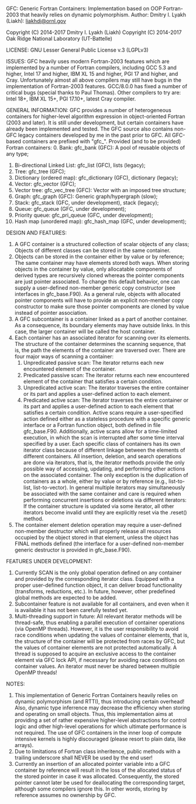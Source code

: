 GFC: Generic Fortran Containers: Implementation based on OOP Fortran-2003
     that heavily relies on dynamic polymorphism.
Author: Dmitry I. Lyakh (Liakh): liakhdi@ornl.gov

Copyright (C) 2014-2017 Dmitry I. Lyakh (Liakh)
Copyright (C) 2014-2017 Oak Ridge National Laboratory (UT-Battelle)

LICENSE: GNU Lesser General Public License v.3 (LGPLv3)

ISSUES:
 GFC heavily uses modern Fortran-2003 features which are
 implemented by a number of Fortran compilers, including
 GCC 5.3 and higher, Intel 17 and higher, IBM XL 15 and higher,
 PGI 17 and higher, and Cray. Unfortunately almost all above
 compilers may still have bugs in the implementation of Fortran-2003
 features. GCC/8.0.0 has fixed a number of critical bugs (special thanks
 to Paul Thomas). Other compilers to try are: Intel 18+, IBM XL 15+,
 PGI 17.10+, latest Cray compiler.

GENERAL INFORMATION:
 GFC provides a number of heterogeneous containers for higher-level
 algorithm expression in object-oriented Fortran (2003 and later).
 It is still under development, but certain containers have already
 been implemented and tested. The GFC source also contains non-GFC
 legacy containers developed by me in the past prior to GFC.
 All GFC-based containers are prefixed with "gfc_".
 Provided (and to be provided) Fortran containers:
 0. Bank: gfc_bank (GFC): A pool of reusable objects of any type;
 1. Bi-directional Linked List: gfc_list (GFC), lists (legacy);
 2. Tree: gfc_tree (GFC);
 3. Dictionary (ordered map): gfc_dictionary (GFC), dictionary (legacy);
 4. Vector: gfc_vector (GFC);
 5. Vector tree: gfc_vec_tree (GFC): Vector with an imposed tree structure;
 6. Graph: gfc_graph (GFC): Generic graph/hypergraph (slow);
 7. Stack: gfc_stack (GFC, under development), stack (legacy);
 8. Queue: gfc_queue (GFC, under development);
 9. Priority queue: gfc_pri_queue (GFC, under development);
 10. Hash map (unordered map): gfc_hash_map (GFC, under development);

DESIGN AND FEATURES:
 1. A GFC container is a structured collection of scalar objects of any class;
    Objects of different classes can be stored in the same container.
 2. Objects can be stored in the container either by value or by reference;
    The same container may have elements stored both ways.
    When storing objects in the container by value, only allocatable components
    of derived types are recursively cloned whereas the pointer components
    are just pointer associated. To change this default behavior, one can
    supply a user-defined non-member generic copy constructor (see interfaces
    in gfc_base.F90). As a general rule, objects with allocated pointer components
    will have to provide an explicit non-member copy constructor to make sure
    those pointer components are cloned by value instead of pointer association.
 3. A GFC subcontainer is a container linked as a part of another container.
    As a consequence, its boundary elements may have outside links.
    In this case, the larger container will be called the host container.
 4. Each container has an associated iterator for scanning over its elements.
    The structure of the container determines the scanning sequence, that is,
    the path the elements of the container are traversed over.
    There are four major ways of scanning a container:
    1) Unpredicated passive scan: The iterator returns each new encountered
       element of the container.
    2) Predicated passive scan: The iterator returns each new encountered
       element of the container that satisfies a certain condition.
    3) Unpredicated active scan: The iterator traverses the entire container
       or its part and applies a user-defined action to each element.
    4) Predicated active scan: The iterator traverses the entire container
       or its part and applies a user-defined action to each element that
       satisfies a certain condition.
    Active scans require a user-specified action defined either as a stateless
    procedure with a specific generic interface or a Fortran function object,
    both defined in file gfc_base.F90.
    Additionally, active scans allow for a time-limited execution, in which
    the scan is interrupted after some time interval specified by a user.
    Each specific class of containers has its own iterator class because
    of different linkage between the elements of different containers.
    All insertion, deletion, and search operations are done via iterators,
    that is, the iterator methods provide the only possible way of accessing,
    updating, and performing other actions on the associated container.
    The only exception is the duplication of containers as a whole,
    either by value or by reference (e.g., list-to-list, list-to-vector).
    In general multiple iterators may simultaneously be associated with the
    same container and care is required when performing concurrent insertions
    or deletions via different iterators: If the container structure is updated
    via some iterator, all other iterators become invalid until they are
    explicitly reset via the .reset() method.
 5. The container element deletion operation may require a user-defined
    non-member destructor which will properly release all resources occupied
    by the object stored in that element, unless the object has FINAL methods
    defined (the interface for a user-defined non-member generic destructor
    is provided in gfc_base.F90).

 FEATURES UNDER DEVELOPMENT:
 1. Currently SCAN is the only global operation defined on any container and
    provided by the corresponding iterator class. Equipped with a proper user-defined
    function object, it can deliver broad functionality (transforms, reductions, etc.).
    In future, however, other predefined global methods are expected to be added.
 2. Subcontainer feature is not available for all containers, and even when it is
    available it has not been carefully tested yet.
 3. Multi-threading support in future: All relevant iterator methods will be thread-safe,
    thus enabling a parallel execution of container operations (via OpenMP threads).
    However, it is the user responsibility to avoid race conditions
    when updating the values of container elements, that is, the structure
    of the container will be protected from races by GFC, but the values of
    container elements are not protected automatically. A thread is supposed to
    acquire an exclusive access to the container element via GFC lock API,
    if necessary for avoiding race conditions on container values.
    An iterator must never be shared between multiple OpenMP threads!

NOTES:
 1. This implementation of Generic Fortran Containers heavily relies on
    dynamic polymorphism (and RTTI), thus introducing certain overhead! Also,
    dynamic type inferrence may decrease the efficiency when storing and
    operating on small objects. Thus, this implementation aims at providing a set
    of rather expensive higher-level abstractions for control logic and other
    high-level operations for which ultimate performance is not required.
    The use of GFC containers in the inner loop of compute intensive
    kernels is highly discouraged (please resort to plain data, like arrays).
 2. Due to limitations of Fortran class inheritence, public methods
    with a trailing underscore shall NEVER be used by the end user!
 3. Currently an insertion of an allocated pointer variable into a GFC container
    by reference will result in the loss of the allocated status of the stored
    pointer in case it was allocated. Consequently, the stored pointer cannot
    later be used for deallocating the corresponding target, although some
    compilers ignore this. In other words, storing by reference assumes no
    ownership by GFC.
